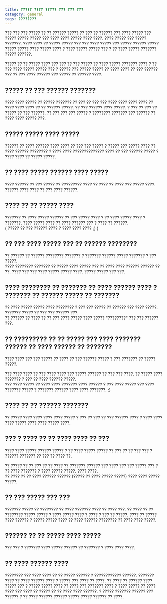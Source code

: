 ```yaml
---
title: ????? ???? ????? ??? ??? ??? 
category: general
tags: ????????
---
```



??? ??? ??? ????? ?? ?? ?????? ????? ?? ??? ?? ?????? ??? ???? ????? ??? ????? ????? ????? ??? ???? ???? ????? ???? ????. ???? ????? ??? ????? ???????. ???? ???? ?? ????? ????? ??? ??? ???? ????? ??? ????? ?????? ????? ????? ????? ???? ????? ???? ? ???? ????? ????? ??? ? ?? ???? ????? ??????? ????? ??????. 

????? ?? ?? ????? [????](https://www.healthline.com/health/13-self-love-habits-every-woman-needs-to-have) ??? ??? ?? ??? ????? ?? ???? ????? ??????? ???? ? ?? ??? ???? ????? ????? ??? ? ????? ??? ????? ????? ?? ???? ???? ?? ??? ?????? ??? ?? ??? ???? ?????? ??? ????? ?? ?????? ????.


## ????? ?? ??? ?????? ???????

???? ???? ????? ?? ????? ??????? ?? ??? ?? ??? ??? ???? ???? ???? ???? ?? ???? ???? ???? ?? ?? ?????? ?????. ?? ??? ?????? ???? ?????. ? ??? ?? ??? ?? ????? ?? ??? ??????. ?? ??? ??? ??? ????? ? ???????? ??????? ??? ?????? ?? ???? ???? ????? ???.

## ????? ????? ???? ?????

?????? ?? ???? ?????? ???? ???? ?? ??? ??? ????? ? ????? ??? ????? ???? ?? ???? ?????? ???????? ? ???? ???? ?????????????? ???? ?? ??? ?????? ????? ? ???? ???? ?? ????? ?????.

## ?? ???? ????? ?????? ???? ?????

???? ?????? ?? ??? ????? ?? ????????? ???? ?? ???? ?? ???? ??? ????? ????. ?????? ???? ???? ?? ??? ???? ??????.

## ???? ?? ?? ????? ????

??????? ?? ???? ????? ?????? ?? ??? ????? ???? ? ?? ???? ????? ???? ? ???????. ???? ????? ???? ?? ???? ?????? ??? ? ???? ?? ??????.<br/>
( ????? ?? ??? ?????? ???? ? ???? ???? ???? ;) )

## ?? ??? ???? ????? ??? ?? ?????? ????????

?? ?????? ?? ?????? ???????? ??????? ? ??????? ?????? ????? ??????? ? ??? ?????.<br/>
???? ???????? ??????? ?? ????? ???? ????? ??? ?? ???? ???? ?????? ?????? ?? ??. ???? ??? ??? ???? ????? ????? ????. ????? ????? ??? ???.

## ???? ???????? ?? ??????? ?? ???? ?????? ???? ? ??????? ?? ?????? ????? ?? ???????

?? ???? ????? ????? ???? ???????? ? ??? ??? ????? ?? ?????? ??? ???? ?????. ??????? ????? ?? ??? ??? ?????? ???.<br/>
?? ?????? ?? ???? ?? ?? ??? ???? ????? ???? ????? "????????" ??? ??? ?????? ???. 

## ?? ????????? ?? ?? ????? ??? ???? ??????? ?????? ?? ???? ?????? ?? ???????

???? ???? ??? ??? ????? ?? ???? ?? ??? ?????? ????? ? ??? ??????? ?? ????? ?????. 

??? ???? ???? ?? ??? ???? ???? ??? ????? ?????? ?? ??? ??? ????. ?? ????? ???? ??????? ? ??? ?? ???? ?????? ?????.<br/>
??? ???? ????? ?? ???? ???? ??????? ???? ?????? ? ??? ???? ????? ??? ???? ??????? ????? ? ??????? ?????? ???? ???? ???????.  :)

## ???? ?? ?? ?????? ??????? 

?? ????? ???? ???? ???? ???? ????? ? ??? ?? ??? ?? ??? ?????? ???? ? ???? ???? ???? ????? ???? ???? ????? ????. 

## ??? ? ???? ?? ?? ???? ???? ?? ???

???? ???? ????? ?????? ????? ? ?? ???? ????? ????? ?? ??? ?? ?? ??? ??? ? ?????? ??????? ?? ??? ?? ???? ??.

?? ????? ?? ?? ??? ?? ?? ???? ?? ??????? ?????? ??? ???? ??? ??? ????? ??? ? ?? ???? ??????? ? ???? ????? ?????. ???? ????. <br/>
?? ???? ?? ?? ???? ?????? ?????? (????? ?? ???? ????? ?????) ???? ???? ????? ?????.

## ?? ??? ????? ??? ???

??????? ????? ?? ???????? ?? ???? ??????? ???? ?? ???? ???. ?? ???? ?? ?? ???????? ????? ????? ? ???? ????? ???? ? ???? ? ??? ?? ?????. ???? ?? ????? ???? ?????? ? ????? ????? ???? ?? ???? ?????? ???????? ?? ???? ???? ?????. 

## ?????? ?? ?? ????? ???? ?????

??? ??? ? ??????? ???? ????? ?????? ?? ??????? ? ???? ???? ????.

## ?? ???? ?????? ????

???????? ??? ???? ???? ?? ?? ????? ?????? ? ???????????? ??????. ??????? ???? ?? ???? ?????? ???? ? ????? ??? ???? ?? ????. ?? ???? ?? ?????? ???? ????? ??? ? ????? ????? ???? ?? ???? ??? ??????? ???? ? ???? ????? ?? ???? ???? ??? ???? ?? ????? ?? ?? ???? ???? ??????. ? ????? ??????? ?????? ??? ?????? ? ?? ???? ?????? ?????? ????? ????? ?????? ?? ????.















